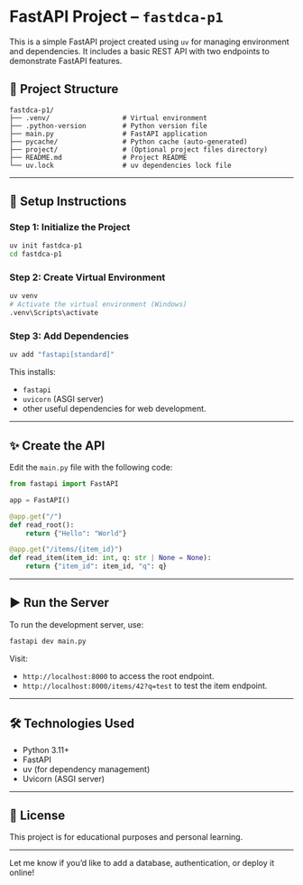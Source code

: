 # FastAPI Project – `fastdca-p1`

This is a simple FastAPI project created using `uv` for managing environment and dependencies. It includes a basic REST API with two endpoints to demonstrate FastAPI features.

## 🚀 Project Structure

```
fastdca-p1/
├── .venv/                  # Virtual environment
├── .python-version         # Python version file
├── main.py                 # FastAPI application
├── pycache/                # Python cache (auto-generated)
├── project/                # (Optional project files directory)
├── README.md               # Project README
└── uv.lock                 # uv dependencies lock file
```

---

## 🔧 Setup Instructions

### Step 1: Initialize the Project

```bash
uv init fastdca-p1
cd fastdca-p1
```

### Step 2: Create Virtual Environment

```bash
uv venv
# Activate the virtual environment (Windows)
.venv\Scripts\activate
```

### Step 3: Add Dependencies

```bash
uv add "fastapi[standard]"
```

This installs:

* `fastapi`
* `uvicorn` (ASGI server)
* other useful dependencies for web development.

---

## ✨ Create the API

Edit the `main.py` file with the following code:

```python
from fastapi import FastAPI

app = FastAPI()

@app.get("/")
def read_root():
    return {"Hello": "World"}

@app.get("/items/{item_id}")
def read_item(item_id: int, q: str | None = None):
    return {"item_id": item_id, "q": q}
```

---

## ▶️ Run the Server

To run the development server, use:

```bash
fastapi dev main.py
```

Visit:

* `http://localhost:8000` to access the root endpoint.
* `http://localhost:8000/items/42?q=test` to test the item endpoint.

---

## 🛠 Technologies Used

* Python 3.11+
* FastAPI
* uv (for dependency management)
* Uvicorn (ASGI server)

---

## 📄 License

This project is for educational purposes and personal learning.

---

Let me know if you’d like to add a database, authentication, or deploy it online!
